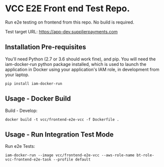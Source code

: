 # VCC E2E Front end Test Repo.

Run e2e testing on frontend from this repo. No build is required.

Test target URL: https://app-dev.supplierpayments.com

## Installation Pre-requisites

You'll need Python (2.7 or 3.6 should work fine), and pip.  You will need the iam-docker-run python package installed, which is used to launch the application in Docker using your application's IAM role, in development from your laptop.

```shell
pip install iam-docker-run
```

## Usage - Docker Build

Build - Develop:

```shell
docker build -t vcc/frontend-e2e-vcc -f Dockerfile .
```

## Usage - Run Integration Test Mode

Run e2e Tests:

```shell
iam-docker-run --image vcc/frontend-e2e-vcc --aws-role-name bt-role-vcc-frontend-e2e-task --profile default   
```